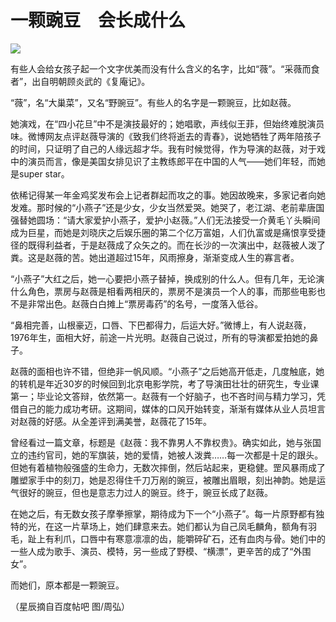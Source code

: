 # 一颗豌豆　会长成什么

![](http://www.yilinzazhi.com/images/yili/yili201313/yili20131346-1-l.jpg)

有些人会给女孩子起一个文字优美而没有什么含义的名字，比如“薇”。“采薇而食者”，出自明朝顾炎武的《复庵记》。 

“薇”，名“大巢菜”，又名“野豌豆”。有些人的名字是一颗豌豆，比如赵薇。 

她演戏，在“四小花旦”中不是演技最好的；她唱歌，声线似王菲，但始终难脱演员味。微博网友点评赵薇导演的《致我们终将逝去的青春》，说她牺牲了两年陪孩子的时间，只证明了自己的人缘远超才华。我有时候觉得，作为导演的赵薇，对于戏中的演员而言，像是美国女排见识了主教练郎平在中国的人气——她们年轻，而她是super star。 

依稀记得某一年金鸡奖发布会上记者群起而攻之的事。她因故晚来，多家记者向她发难。那时候的“小燕子”还是少女，少女当然爱哭。她哭了，老江湖、老前辈唐国强替她圆场：“请大家爱护小燕子，爱护小赵薇。”人们无法接受一介黄毛丫头瞬间成为巨星，而她是刘晓庆之后娱乐圈的第二个亿万富姐，人们仇富或是痛恨享受捷径的既得利益者，于是赵薇成了众矢之的。而在长沙的一次演出中，赵薇被人泼了粪。这是赵薇的苦。她出道超过15年，风雨擦身，渐渐变成人生的寡言者。 

“小燕子”大红之后，她一心要把小燕子替掉，换成别的什么人。但有几年，无论演什么角色，票房与赵薇是相看两相厌的，票房不是演员一个人的事，而那些电影也不是非常出色。赵薇白白摊上“票房毒药”的名号，一度落入低谷。 

“鼻相完善，山根豪迈，口唇、下巴都得力，后运大好。”微博上，有人说赵薇，1976年生，面相大好，前途一片光明。赵薇自己说过，所有的导演都爱拍她的鼻子。 

赵薇的面相也许不错，但绝非一帆风顺。“小燕子”之后她高开低走，几度触底，她的转机是年近30岁的时候回到北京电影学院，考了导演田壮壮的研究生，专业课第一；毕业论文答辩，依然第一。赵薇有一个好脑子，也不吝时间与精力学习，凭借自己的能力成功考研。这期间，媒体的口风开始转变，渐渐有媒体从业人员坦言对赵薇的好感。从全差评到满美誉，赵薇花了15年。 

曾经看过一篇文章，标题是《赵薇：我不靠男人不靠权贵》。确实如此，她与张国立的违约官司，她的军旗装，她的爱情，她被人泼粪……每一次都是十足的跟头。但她有着植物般强盛的生命力，无数次摔倒，然后站起来，更稳健。罡风暴雨成了雕塑家手中的刻刀，她是忍得住千刀万剐的豌豆，被雕出眉眼，刻出神韵。她是运气很好的豌豆，但也是意志力过人的豌豆。终于，豌豆长成了赵薇。 

在她之后，有无数女孩子摩拳擦掌，期待成为下一个“小燕子”。每一片原野都有独特的光，在这一片草场上，她们肆意来去。她们都认为自己凤毛麟角，额角有羽毛，趾上有利爪，口唇中有寒意凛凛的齿，能嚼碎矿石，还有血肉与骨。她们中的一些人成为歌手、演员、模特，另一些成了野模、“横漂”，更辛苦的成了“外围女”。 

而她们，原本都是一颗豌豆。 

（星辰摘自百度帖吧 图/周弘）